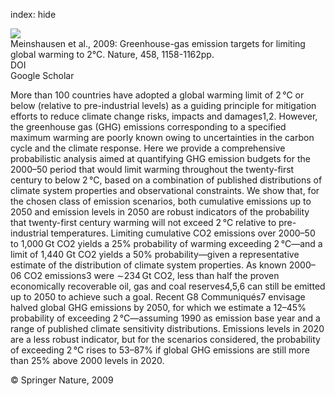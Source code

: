 index: hide

<div class="Citation">
    <div class="Citation-thumb CitationThumb-linked"  data-href="https://doi.org/10.1038/nature08017">
      <img src="https://static.claimspace.cloud/climate-study-static/refs/thumbs/12/Meinshausen_et_al_2009-thumb.png" />
    </div>

  <div class="Citation-body">
    <div class="Citation-text">Meinshausen et al., 2009: Greenhouse-gas emission targets for limiting global warming to 2°C. <span class="Article-journal">Nature, </span><span class="Article-volume">458, </span>1158-1162pp.</div>
    <div class="Citation-links">
      <div class="CitationLink" data-href="https://doi.org/10.1038/nature08017">
        <div class="CitationLink-icon CitationLink-Doi"></div>
        <div class="CitationLink-text">DOI</div>
      </div>
      <div class="CitationLink" data-href="https://scholar.google.com/scholar?q=10.1038/nature08017">
        <div class="CitationLink-icon CitationLink-Scholar"></div>
        <div class="CitationLink-text">Google Scholar</div>
      </div>
    </div>
  </div>
</div>

More than 100 countries have adopted a global warming limit of 2 °C or below (relative to pre-industrial levels) as a guiding principle for mitigation efforts to reduce climate change risks, impacts and damages1,2. However, the greenhouse gas (GHG) emissions corresponding to a specified maximum warming are poorly known owing to uncertainties in the carbon cycle and the climate response. Here we provide a comprehensive probabilistic analysis aimed at quantifying GHG emission budgets for the 2000–50 period that would limit warming throughout the twenty-first century to below 2 °C, based on a combination of published distributions of climate system properties and observational constraints. We show that, for the chosen class of emission scenarios, both cumulative emissions up to 2050 and emission levels in 2050 are robust indicators of the probability that twenty-first century warming will not exceed 2 °C relative to pre-industrial temperatures. Limiting cumulative CO2 emissions over 2000–50 to 1,000 Gt CO2 yields a 25% probability of warming exceeding 2 °C—and a limit of 1,440 Gt CO2 yields a 50% probability—given a representative estimate of the distribution of climate system properties. As known 2000–06 CO2 emissions3 were ∼234 Gt CO2, less than half the proven economically recoverable oil, gas and coal reserves4,5,6 can still be emitted up to 2050 to achieve such a goal. Recent G8 Communiqués7 envisage halved global GHG emissions by 2050, for which we estimate a 12–45% probability of exceeding 2 °C—assuming 1990 as emission base year and a range of published climate sensitivity distributions. Emissions levels in 2020 are a less robust indicator, but for the scenarios considered, the probability of exceeding 2 °C rises to 53–87% if global GHG emissions are still more than 25% above 2000 levels in 2020.

<div class="Citation-copy">
&copy; Springer Nature, 2009
</div>